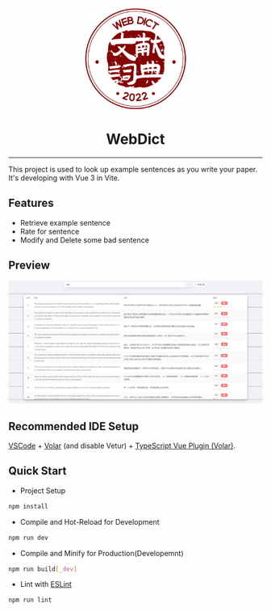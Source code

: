 <div align="center">
  <img src="./img/logo.png" alt="" style="width: 200px;height: 200px;">
  <h1>WebDict</h1>
</div>

----

This project is used to look up example sentences as you write your paper. It's developing with Vue 3 in Vite.

## Features

- Retrieve example sentence
- Rate for sentence
- Modify and Delete some bad sentence

## Preview

![Preview](./img/preview.png)

## Recommended IDE Setup

[VSCode](https://code.visualstudio.com/) + [Volar](https://marketplace.visualstudio.com/items?itemName=Vue.volar) (and disable Vetur) + [TypeScript Vue Plugin (Volar)](https://marketplace.visualstudio.com/items?itemName=Vue.vscode-typescript-vue-plugin).

## Quick Start

- Project Setup

```sh
npm install
```

- Compile and Hot-Reload for Development

```sh
npm run dev
```

- Compile and Minify for Production(Developemnt)

```sh
npm run build[_dev]
```

- Lint with [ESLint](https://eslint.org/)

```sh
npm run lint
```
